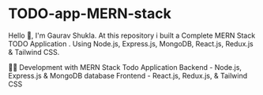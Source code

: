 # TODO-app-MERN-stack

Hello 👋, I'm Gaurav Shukla. At this repository i built a Complete MERN Stack TODO Application . Using Node.js, Express.js, MongoDB, React.js, Redux.js & Tailwind CSS.


👨‍💻 Development with MERN Stack Todo Application
Backend - Node.js, Express.js & MongoDB database
Frontend - React.js, Redux.js, & Tailwind CSS
